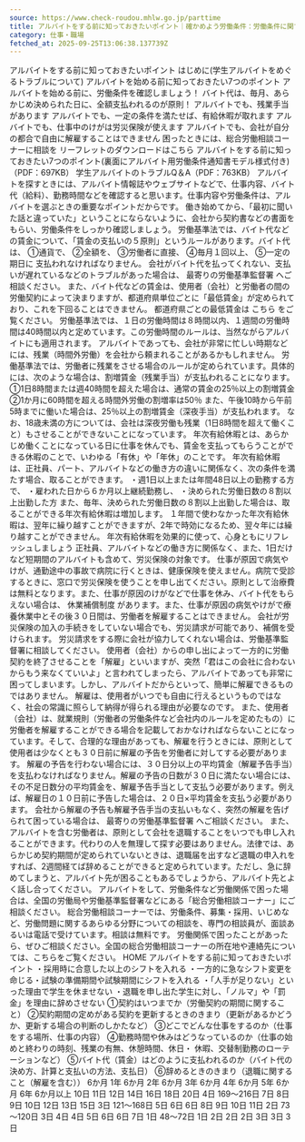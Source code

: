 ```yaml
---
source: https://www.check-roudou.mhlw.go.jp/parttime
title: アルバイトをする前に知っておきたいポイント｜確かめよう労働条件：労働条件に関する総合情報サイト｜厚生労働省
category: 仕事・職場
fetched_at: 2025-09-25T13:06:38.137739Z
---
```

アルバイトをする前に知っておきたいポイント
はじめに(学生アルバイトをめぐるトラブルについて)
アルバイトを始める前に知っておきたい7つのポイント
アルバイトを始める前に、労働条件を確認しましょう！
バイト代は、毎月、あらかじめ決められた日に、全額支払われるのが原則！
アルバイトでも、残業手当があります
アルバイトでも、一定の条件を満たせば、有給休暇が取れます
アルバイトでも、仕事中のけがは労災保険が使えます
アルバイトでも、会社が自分の都合で自由に解雇することはできません
困ったときには、総合労働相談コーナーに相談を
リーフレットのダウンロードはこちら
アルバイトをする前に知っておきたい7つのポイント(裏面にアルバイト用労働条件通知書モデル様式付き)（PDF：697KB）
学生アルバイトのトラブルQ＆A（PDF：763KB）
アルバイトを探すときには、アルバイト情報誌やウェブサイトなどで、仕事内容、バイト代（給料）、勤務時間などを確認すると思います。仕事内容や労働条件は、アルバイトを選ぶときの重要なポイントだからです。
働き始めてから、「最初に聞いた話と違っていた」ということにならないように、会社から契約書などの書面をもらい、労働条件をしっかり確認しましょう。
労働基準法では、バイト代などの賃金について、「賃金の支払いの５原則」というルールがあります。バイト代は、 ①通貨で、 ②全額を、 ③労働者に直接、 ④毎月１回以上、 ⑤一定の期日に 支払われなければなりません。 会社がバイト代を払ってくれない、支払いが遅れているなどのトラブルがあった場合は、 最寄りの労働基準監督署 へご相談ください。 また、バイト代などの賃金は、使用者（会社）と労働者の間の労働契約によって決まりますが、都道府県単位ごとに「最低賃金」が定められており、これを下回ることはできません。 都道府県ごとの最低賃金は こちら をご覧ください。
労働基準法では、１日の労働時間は８時間以内、１週間の労働時間は40時間以内と定めています。この労働時間のルールは、当然ながらアルバイトにも適用されます。 アルバイトであっても、会社が非常に忙しい時期などには、残業（時間外労働）を会社から頼まれることがあるかもしれません。 労働基準法では、労働者に残業をさせる場合のルールが定められています。具体的には、次のような場合は、割増賃金（残業手当）が支払われることになります。 ①1日8時間または週40時間を超えた場合は、通常の賃金の25％以上の割増賃金 ②1か月に60時間を超える時間外労働の割増率は50％ また、午後10時から午前5時までに働いた場合は、25％以上の割増賃金（深夜手当）が支払われます。 なお、18歳未満の方については、会社は深夜労働も残業（1日8時間を超えて働くこと）もさせることができないことになっています。
年次有給休暇とは、あらかじめ働くことになっている日に仕事を休んでも、賃金を支払ってもらうことができる休暇のことで、いわゆる「有休」や「年休」のことです。
年次有給休暇は、正社員、パート、アルバイトなどの働き方の違いに関係なく、次の条件を満たす場合、取ることができます。 ・週1日以上または年間48日以上の勤務する方で、 ・雇われた日から６か月以上継続勤務し、 ・決められた労働日数の８割以上出勤した方
また、毎年、決められた労働日数の８割以上出勤した場合は、取ることができる年次有給休暇は増加します。 １年間で使わなかった年次有給休暇は、翌年に繰り越すことができますが、2年で時効になるため、翌々年には繰り越すことができません。 年次有給休暇を効果的に使って、心身ともにリフレッシュしましょう
正社員、アルバイトなどの働き方に関係なく、また、1日だけなど短期間のアルバイトも含めて、労災保険の対象です。
仕事が原因で病気やけが、通勤途中の事故で病院に行くときは、健康保険を使えません。病院で受診するときに、窓口で労災保険を使うことを申し出てください。原則として治療費は無料となります。また、仕事が原因のけがなどで仕事を休み、バイト代をもらえない場合は、 休業補償制度 があります。また、仕事が原因の病気やけがで療養休業中とその後３０日間は、労働者を解雇することはできません。
会社が労災保険の加入の手続きをしていない場合でも、労災請求が可能であり、補償を受けられます。
労災請求をする際に会社が協力してくれない場合は、労働基準監督署に相談してください。
使用者（会社）からの申し出によって一方的に労働契約を終了させることを「解雇」といいますが、突然「君はこの会社に合わないからもう来なくていいよ」と言われてしまったら、アルバイトであっても非常に困ってしまいます。しかし、アルバイトだからといって、簡単に解雇できるものではありません。
解雇は、使用者がいつでも自由に行えるというものではなく、社会の常識に照らして納得が得られる理由が必要なのです。
また、使用者（会社）は、就業規則（労働者の労働条件など会社内のルールを定めたもの）に労働者を解雇することができる場合を記載しておかなければならないことになっています。そして、合理的な理由があっても、解雇を行うときには、原則として使用者は少なくとも３０日前に解雇の予告を労働者に対してする必要があります。 解雇の予告を行わない場合には、３０日分以上の平均賃金（解雇予告手当）を支払わなければなりません。解雇の予告の日数が３０日に満たない場合には、その不足日数分の平均賃金を、解雇予告手当として支払う必要があります。例えば、解雇日の１０日前に予告した場合は、２０日×平均賃金を支払う必要があります。
会社から解雇の予告も解雇予告手当の支払いもなく、突然の解雇を告げられて困っている場合は、 最寄りの労働基準監督署 へご相談ください。
また、アルバイトを含む労働者は、原則として会社を退職することをいつでも申し入れることができます。代わりの人を無理して探す必要はありません。法律では、あらかじめ契約期間が定められていないときは、退職届を出すなど退職の申入れをすれば、2週間経てば辞めることができると定められています。ただし、急に辞めてしまうと、アルバイト先が困ることもあるでしょうから、アルバイト先とよく話し合ってください。
アルバイトをして、労働条件など労働関係で困った場合は、全国の労働局や労働基準監督署などにある「総合労働相談コーナー」にご相談ください。 総合労働相談コーナーでは、労働条件、募集・採用、いじめなど、労働問題に関するあらゆる分野についての相談を、専門の相談員が、面談あるいは電話で受けています。相談は無料です。 労働関係で困ったことがあったら、ぜひご相談ください。全国の総合労働相談コーナーの所在地や連絡先については、こちらをご覧ください。
HOME
アルバイトをする前に知っておきたいポイント
・採用時に合意した以上のシフトを入れる
・一方的に急なシフト変更を命じる・試験の準備期間や試験期間にシフトを入れる
・「人手が足りない」といった理由で学生を休ませない
・退職を申し出た学生に対し、「ノルマ」や「罰金」を理由に辞めさせない
①契約はいつまでか（労働契約の期間に関すること）
②契約期間の定めがある契約を更新するときのきまり（更新があるかどうか、更新する場合の判断のしかたなど）
③どこでどんな仕事をするのか（仕事をする場所、仕事の内容）
④勤務時間や休みはどうなっているのか（仕事の始めと終わりの時刻、残業の有無、休憩時間、休日・ 休暇、交替制勤務のローテーションなど）
⑤バイト代（賃金）はどのように支払われるのか（バイト代の決め方、計算と支払いの方法、支払日）
⑥辞めるときのきまり（退職に関すること（解雇を含む））
6か月
1年 6か月
2年 6か月
3年 6か月
4年 6か月
5年 6か月
6年 6か月以上
10日
11日
12日
14日
16日
18日
20日
4日
169～216日
7日
8日
9日
10日
12日
13日
15日
3日
121～168日
5日
6日
6日
8日
9日
10日
11日
2日
73～120日
3日
4日
4日
5日
6日
6日
7日
1日
48～72日
1日
2日
2日
2日
3日
3日
3日
